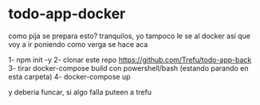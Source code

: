 # todo-app-docker

como pija se prepara esto? tranquilos, yo tampoco le se al docker así que voy a ir poniendo como verga se hace aca

1- npm init -y
2- clonar este repo https://github.com/Trefu/todo-app-back
3- tirar docker-compose build con powershell/bash (estando parando en esta carpeta)
4- docker-compose up

y deberia funcar, si algo falla puteen a trefu

